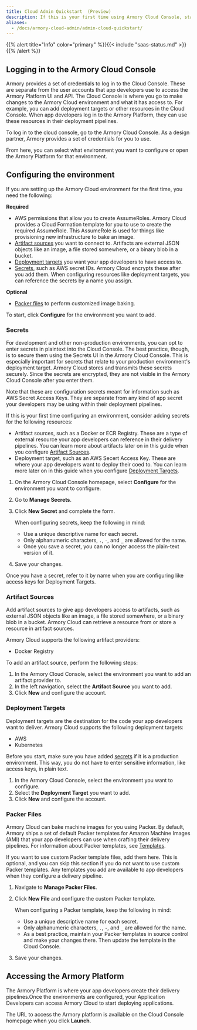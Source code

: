```yaml
---
title: Cloud Admin Quickstart  (Preview)
description: If this is your first time using Armory Cloud Console, start here. It walks you through using the Armory Cloud Console, from first log in to granting your app developers access to Armory Cloud.
aliases:
  - /docs/armory-cloud-admin/admin-cloud-quickstart/
---
```


{{% alert title="Info" color="primary" %}}{{< include "saas-status.md" >}}{{% /alert %}}

## Logging in to the Armory Cloud Console 

Armory provides a set of credentials to log in to the Cloud Console. These are separate from the user accounts that app developers use to access the Armory Platform UI and API. The Cloud Console is where you go to make changes to the Armory Cloud environment and what it has access to. For example, you can add deployment targets or other resources in the Cloud Console. When app developers log in to the Armory Platform, they can use these resources in their deployment pipelines.

To log in to the cloud console, go to the Armory Cloud Console. As a design partner, Armory provides a set of credentials for you to use.

From here, you can select what environment you want to configure or open the Armory Platform for that environment.

## Configuring the environment

If you are setting up the Armory Cloud environment for the first time, you need the following:

**Required**

* AWS permissions that allow you to create AssumeRoles. Armory Cloud provides a Cloud Formation template for you to use to create the required AssumeRole. This AssumeRole is used for things like provisioning new infrastructure to bake an image.
* [Artifact sources](#artifact-sources) you want to connect to. Artifacts are external JSON objects like an image, a file stored somewhere, or a binary blob in a bucket.
* [Deployment targets](#deployment-targets) you want your app developers to have access to.
* [Secrets](#secrets), such as AWS secret IDs. Armory Cloud encrypts these after you add them. When configuring resources like deployment targets, you can reference the secrets by a name you assign.
  
**Optional**

* [Packer files](#packer-files) to perform customized image baking.

To start, click **Configure** for the environment you want to add.

### Secrets

For development and other non-production environments, you can opt to enter secrets in plaintext into the Cloud Console. The best practice, though, is to secure them using the Secrets UI in the Armory Cloud Console. This is especially important for secrets that relate to your production environment's deployment target. Armory Cloud stores and transmits these secrets securely. Since the secrets are encrypted, they are not visible in the Armory Cloud Console after you enter them.

Note that these are configuration secrets meant for information such as AWS Secret Access Keys. They are separate from any kind of app secret your developers may be using within their deployment pipelines.

If this is your first time configuring an environment, consider adding secrets for the following resources:

- Artifact sources, such as a Docker or ECR Registry. These are a type of external resource your app developers can reference in their delivery pipelines. You can learn more about artifacts later on in this guide when you configure [Artifact Sources](#artifact-sources).
- Deployment target, such as an AWS Secert Access Key. These are where your app developers want to deploy their coed to. You can learn more later on in this guide when you configure [Deployment Targets](#deployment-targets).

1. On the Armory Cloud Console homepage, select **Configure** for the environment you want to configure.
2. Go to **Manage Secrets**.
3. Click **New Secret** and complete the form.
   
   When configuring secrets, keep the following in mind:
   
   - Use a unique descriptive name for each secret.
   - Only alphanumeric characters, `.`, `-`, and `_` are allowed for the name.
   - Once you save a secret, you can no longer access the plain-text version of it.
  
4. Save your changes.

Once you have a secret, refer to it by name when you are configuring like access keys for Deployment Targets.

### Artifact Sources

Add artifact sources to give app developers access to artifacts, such as external JSON objects like an image, a file stored somewhere, or a binary blob in a bucket. Armory Cloud can retrieve a resource from or store a resource in artifact sources.

Armory Cloud supports the following artifact providers:

- Docker Registry

To add an artifact source, perform the following steps:

1. In the Armory Cloud Console, select the environment you want to add an artifact provider to.
2. In the left navigation, select the **Artifact Source** you want to add.
3. Click **New** and configure the account.

### Deployment Targets

Deployment targets are the destination for the code your app developers want to deliver. Armory Cloud supports the following deployment targets:

- AWS
- Kubernetes

Before you start, make sure you have added [secrets](#secrets) if it is a production environment. This way, you do not have to enter sensitive information, like access keys, in plain text.

1. In the Armory Cloud Console, select the environment you want to configure.
2. Select the **Deployment Target** you want to add.
3. Click **New** and configure the account.

### Packer Files

Armory Cloud can bake machine images for you using Packer. By default, Armory ships a set of default Packer templates for Amazon Machine Images (AMI) that your app developers can use when crafting their delivery pipelines. For information about Packer templates, see [Templates](https://www.packer.io/docs/templates).

If you want to use custom Packer template files, add them here. This is optional, and you can skip this section if you do not want to use custom Packer templates. Any templates you add are available to app developers when they configure a delivery pipeline.

1. Navigate to **Manage Packer Files**.
2. Click **New File** and configure the custom Packer template.
   
   When configuring a Packer template, keep the following in mind:
   
   - Use a unique descriptive name for each secret.
   - Only alphanumeric characters, `.`, `-`, and `_` are allowed for the name.
   - As a best practice, maintain your Packer templates in source control and make your changes there. Then update the template in the Cloud Console.

3. Save your changes.


<!--### Pipeline Triggers

These are optional but provide a way for your developers to automatically trigger their deployment pipelines. -->

## Accessing the Armory Platform

The Armory Platform is where your app developers create their delivery pipelines.Once the environments are configured, your Application Developers can access Armory Cloud to start deploying applications.

The URL to access the Armory platform is available on the Cloud Console homepage when you click **Launch**.